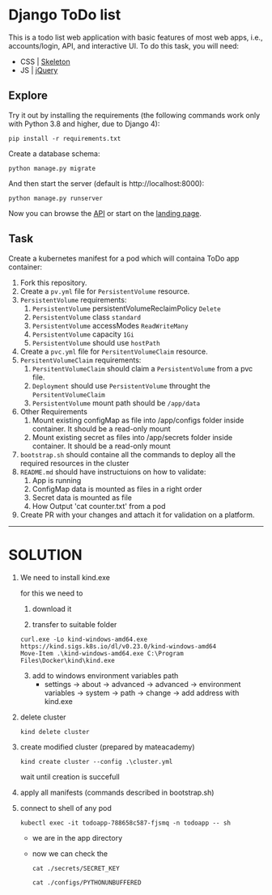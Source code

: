 # Django ToDo list

This is a todo list web application with basic features of most web apps, i.e., accounts/login, API, and interactive UI. To do this task, you will need:

- CSS | [Skeleton](http://getskeleton.com/)
- JS  | [jQuery](https://jquery.com/)

## Explore

Try it out by installing the requirements (the following commands work only with Python 3.8 and higher, due to Django 4):

```
pip install -r requirements.txt
```

Create a database schema:

```
python manage.py migrate
```

And then start the server (default is http://localhost:8000):

```
python manage.py runserver
```

Now you can browse the [API](http://localhost:8000/api/) or start on the [landing page](http://localhost:8000/).

## Task

Create a kubernetes manifest for a pod which will containa ToDo app container:

1. Fork this repository.
2. Create a `pv.yml` file for `PersistentVolume` resource.
3. `PersistentVolume` requirements:
    1. `PersistentVolume` persistentVolumeReclaimPolicy `Delete`
    2. `PersistentVolume` class `standard`
    3. `PersistentVolume` accessModes `ReadWriteMany`
    4. `PersistentVolume` capacity `1Gi`
    5. `PersistentVolume` should use `hostPath`
1. Create a `pvc.yml` file for `PersitentVolumeClaim` resource.
1. `PersitentVolumeClaim` requirements:
    1. `PersitentVolumeClaim` should claim a `PersistentVolume` from a pvc file.
    2. `Deployment` should use `PersistentVolume` throught the `PersitentVolumeClaim`
    3. `PersistentVolume` mount path should be `/app/data`
1. Other Requirements
    1. Mount existing configMap as file into /app/configs folder inside container. It should be a read-only mount
    2. Mount existing secret as files into /app/secrets folder inside container. It should be a read-only mount
1. `bootstrap.sh` should containe all the commands to deploy all the required resources in the cluster
1. `README.md` should have instructuions on how to validate:
    1. App is running
    1. ConfigMap data is mounted as files in a right order
    1. Secret data is mounted as file
    1. How Output 'cat counter.txt' from a pod
1. Create PR with your changes and attach it for validation on a platform.


---

# SOLUTION

1. We need to install kind.exe

    for this we need to

    1) download it

    2) transfer to suitable folder

    ```
    curl.exe -Lo kind-windows-amd64.exe https://kind.sigs.k8s.io/dl/v0.23.0/kind-windows-amd64
    Move-Item .\kind-windows-amd64.exe C:\Program Files\Docker\kind\kind.exe
    ```

    3) add to windows environment variables path
        - settings -> about -> advanced -> advanced -> environment variables -> system -> path -> change -> add address with kind.exe
2. delete cluster

    ```
    kind delete cluster
    ```
3. create modified cluster (prepared by mateacademy)

    ```
    kind create cluster --config .\cluster.yml
    ```

    wait until creation is succefull
4. apply all manifests (commands described in bootstrap.sh)
5. connect to shell of any pod

    ```
    kubectl exec -it todoapp-788658c587-fjsmq -n todoapp -- sh
    ```

    - we are in the app directory

    - now we can check the

      `cat ./secrets/SECRET_KEY`

      `cat ./configs/PYTHONUNBUFFERED`